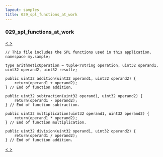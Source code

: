 ```yaml
---
layout: samples
title: 029_spl_functions_at_work
---
```


### 029_spl_functions_at_work

<div class="sampleNav"><a class="button" href="/sx43/samples/spl-for-beginner/028_multiple_composites_at_work_my_sample3_StockOrderCommission_spl/"> < </a><a class="button" href="/sx43/samples/spl-for-beginner/029_spl_functions_at_work_my_sample_Main_spl/"> > </a>
</div>

~~~~~~
// This file includes the SPL functions used in this application.
namespace my.sample;

type arithmeticOperation = tuple<rstring operation, uint32 operand1, uint32 operand2, uint32 result>;

public uint32 addition(uint32 operand1, uint32 operand2) {
	return(operand1 + operand2);
} // End of function addition.

public uint32 subtraction(uint32 operand1, uint32 operand2) {
	return(operand1 - operand2);
} // End of function subtraction.

public uint32 multiplication(uint32 operand1, uint32 operand2) {
	return(operand1 * operand2);
} // End of function multiplication.

public uint32 division(uint32 operand1, uint32 operand2) {
	return(operand1 / operand2);
} // End of function addition.

~~~~~~

<div class="sampleNav"><a class="button" href="/sx43/samples/spl-for-beginner/028_multiple_composites_at_work_my_sample3_StockOrderCommission_spl/"> < </a><a class="button" href="/sx43/samples/spl-for-beginner/029_spl_functions_at_work_my_sample_Main_spl/"> > </a>
</div>

